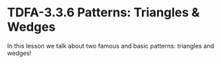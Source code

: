 # TDFA-3.3.6 Patterns: Triangles & Wedges

In this lesson we talk about two famous and basic patterns: triangles and wedges! 
